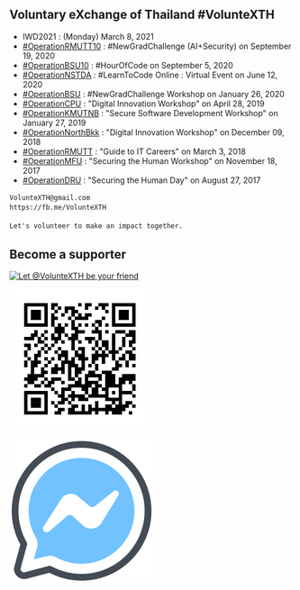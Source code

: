 ## Voluntary eXchange of Thailand #VolunteXTH

+ IWD2021 : (Monday) March 8, 2021
+ [#OperationRMUTT10](OperationRMUTT10) : #NewGradChallenge (AI+Security) on September 19, 2020
+ [#OperationBSU10](OperationBSU10) : #HourOfCode on September 5, 2020
+ [#OperationNSTDA](OperationNSTDA) : #LearnToCode Online : Virtual Event on June 12, 2020
+ [#OperationBSU](OperationBSU) : #NewGradChallenge Workshop on January 26, 2020
+ [#OperationCPU](OperationCPU) : "Digital Innovation Workshop" on April 28, 2019
+ [#OperationKMUTNB](https://www.facebook.com/hashtag/OperationKMUTNB) : "Secure Software Development Workshop" on January 27, 2019
+ [#OperationNorthBkk](https://www.facebook.com/hashtag/OperationNorthBkk) : "Digital Innovation Workshop" on December 09, 2018 
+ [#OperationRMUTT](https://youtu.be/9-vCHJvjWBU) : "Guide to IT Careers" on March 3, 2018
+ [#OperationMFU](https://www.facebook.com/hashtag/OperationMFU) : "Securing the Human Workshop" on November 18, 2017 
+ [#OperationDRU](https://www.facebook.com/hashtag/Operationdru) : "Securing the Human Day" on August 27, 2017

```markdown
VolunteXTH@gmail.com
https://fb.me/VolunteXTH

Let's volunteer to make an impact together.
```
## Become a supporter

[![](https://scdn.line-apps.com/n/line_add_friends/btn/en.png "Let @VolunteXTH be your friend")](https://line.me/R/ti/p/@voluntex)

[![](/@VolunteXTH.png "Let @VolunteXTH be your friend")](https://line.me/R/ti/p/@voluntex)

[![](/fb-m.png "Talk to us via FB messenger")](https://m.me/VolunteXTH)